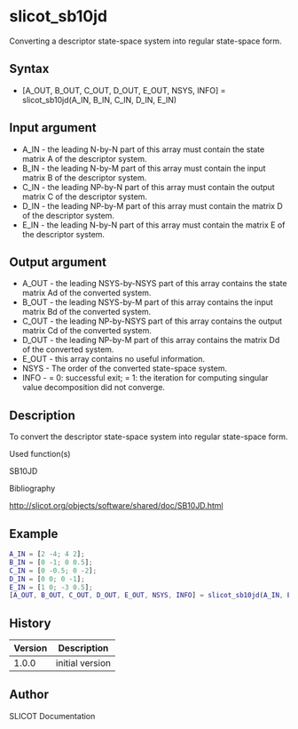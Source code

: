 # slicot_sb10jd

Converting a descriptor state-space system into regular state-space form.

## Syntax

- [A_OUT, B_OUT, C_OUT, D_OUT, E_OUT, NSYS, INFO] = slicot_sb10jd(A_IN, B_IN, C_IN, D_IN, E_IN)

## Input argument

- A_IN - the leading N-by-N part of this array must contain the state matrix A of the descriptor system.
- B_IN - the leading N-by-M part of this array must contain the input matrix B of the descriptor system.
- C_IN - the leading NP-by-N part of this array must contain the output matrix C of the descriptor system.
- D_IN - the leading NP-by-M part of this array must contain the matrix D of the descriptor system.
- E_IN - the leading N-by-N part of this array must contain the matrix E of the descriptor system.

## Output argument

- A_OUT - the leading NSYS-by-NSYS part of this array contains the state matrix Ad of the converted system.
- B_OUT - the leading NSYS-by-M part of this array contains the input matrix Bd of the converted system.
- C_OUT - the leading NP-by-NSYS part of this array contains the output matrix Cd of the converted system.
- D_OUT - the leading NP-by-M part of this array contains the matrix Dd of the converted system.
- E_OUT - this array contains no useful information.
- NSYS - The order of the converted state-space system.
- INFO - = 0: successful exit; = 1: the iteration for computing singular value decomposition did not converge.

## Description

  <p>To convert the descriptor state-space system into regular state-space form.</p>

Used function(s)

SB10JD

Bibliography

http://slicot.org/objects/software/shared/doc/SB10JD.html

## Example

```matlab
A_IN = [2 -4; 4 2];
B_IN = [0 -1; 0 0.5];
C_IN = [0 -0.5; 0 -2];
D_IN = [0 0; 0 -1];
E_IN = [1 0; -3 0.5];
[A_OUT, B_OUT, C_OUT, D_OUT, E_OUT, NSYS, INFO] = slicot_sb10jd(A_IN, B_IN, C_IN, D_IN, E_IN)
```

## History

| Version | Description     |
| ------- | --------------- |
| 1.0.0   | initial version |

## Author

SLICOT Documentation
